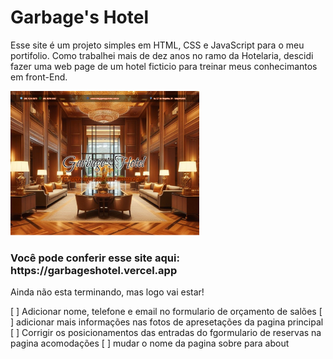 # Garbage's Hotel
<p> Esse site é um projeto simples em HTML, CSS e JavaScript para o meu portifolio. Como trabalhei mais de dez anos no ramo da Hotelaria,
descidi fazer uma web page de um hotel ficticio para treinar meus conhecimantos em front-End. </p>

<img width="60%" src="https://github.com/DuDSTOPIA/Garbage-s-Hotel-Page/blob/master/Garbage_web_page.png">

<h3> Você pode conferir esse site aqui: https://garbageshotel.vercel.app </h3>
<p>Ainda não esta terminando, mas logo vai estar!</p>


[ ] Adicionar nome, telefone e email no formulario de orçamento de salões
[ ] adicionar mais informações nas fotos de apresetações da pagina principal
[ ] Corrigir os posicionamentos das entradas do fgormulario de reservas na pagina acomodações
[ ] mudar o nome da pagina sobre para about